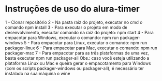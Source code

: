 # Instruções de uso do alura-timer
1 - Clonar repositório
2 - Na pasta raiz do projeto, executar no cmd o comando npm install
3 - Para executar o projeto em modo de desenvolvimento, executar comando na raiz do projeto: npm start
4 - Para empacotar para Windows, executar o comando: npm run packager-windows
5 - Para empacotar para Linux, executar o comando: npm run packager-linux
6 - Para empacotar para Mac, executar o comando: npm run packager-mac
7 - Para empacotar para as três plataformas de uma vez, basta executar npm run packager-all
Obs.: caso você esteja utilizando a plataforma Linux ou Mac e queira gerar o empacotamento para Windows (com os scripts packager-windows ou packager-all), é necessário ter instalado na sua máquina o wine
